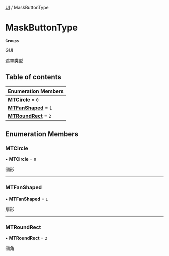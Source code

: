 [UI](../modules/UI.UI.md) / MaskButtonType

# MaskButtonType <Badge type="tip" text="Enumeration" /> <Score text="MaskButtonType" />

**`Groups`**

GUI

遮罩类型

## Table of contents

| Enumeration Members |
| :-----|
| **[MTCircle](UI.MaskButtonType.md#mtcircle)** = ``0`` <br> |
| **[MTFanShaped](UI.MaskButtonType.md#mtfanshaped)** = ``1`` <br> |
| **[MTRoundRect](UI.MaskButtonType.md#mtroundrect)** = ``2`` <br> |

## Enumeration Members

### MTCircle <Score text="MTCircle" /> 

• **MTCircle** = ``0``

圆形

___

### MTFanShaped <Score text="MTFanShaped" /> 

• **MTFanShaped** = ``1``

扇形

___

### MTRoundRect <Score text="MTRoundRect" /> 

• **MTRoundRect** = ``2``

圆角
